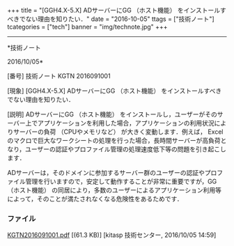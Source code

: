 ﻿+++
title = "[GGH4.X-5.X] ADサーバーにGG （ホスト機能） をインストールすべきでない理由を知りたい．"
date = "2016-10-05"
ttags = ["技術ノート"]
tcategories = ["tech"]
banner = "img/technote.jpg"
+++

-----------------------------------------------------------------------------------------------------------------------------

*技術ノート

2016/10/05*


[番号]
技術ノート KGTN 2016091001

[現象]
[GGH4.X-5.X] ADサーバーにGG （ホスト機能）
をインストールすべきでない理由を知りたい．

[説明]
ADサーバーにGG （ホスト機能）
をインストールし，ユーザーがそのサーバー上でアプリケーションを利用した場合，アプリケーションの利用状況によりサーバーの負荷
（CPUやメモリなど） が大きく変動します．例えば， Excel
のマクロで巨大なワークシートの処理を行った場合，長時間サーバーが高負荷となり，ユーザーの認証やプロファイル管理の処理速度低下等の問題を引き起こします．

ADサーバーは，そのドメインに参加するサーバー群のユーザーの認証やプロファイル管理を行いますので，安定して動作することが非常に重要ですが，GG
（ホスト機能）
の同居により，多数のユーザーによるアプリケーション利用等によって，そのことが満たされなくなる危険性をあるためです．


### ファイル

 
 


[KGTN2016091001.pdf](http://techreport.kitasp.net/attachments/download/3058/KGTN2016091001.pdf)
 [(61.3 KB)] [kitasp 技術センター, 2016/10/05
14:59]


 


 

